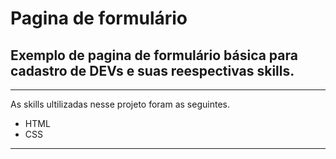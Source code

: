 # **Pagina de formulário**
  
## Exemplo de pagina de formulário básica para cadastro de DEVs e suas reespectivas skills.

***
As skills ultilizadas nesse projeto foram as seguintes.

* HTML
* CSS
***